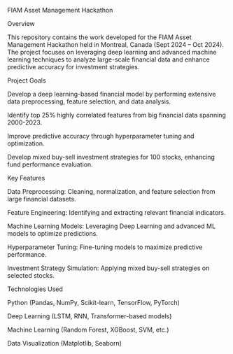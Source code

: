 FIAM Asset Management Hackathon

Overview

This repository contains the work developed for the FIAM Asset Management Hackathon held in Montreal, Canada (Sept 2024 – Oct 2024). The project focuses on leveraging deep learning and advanced machine learning techniques to analyze large-scale financial data and enhance predictive accuracy for investment strategies.

Project Goals

Develop a deep learning-based financial model by performing extensive data preprocessing, feature selection, and data analysis.

Identify top 25% highly correlated features from big financial data spanning 2000-2023.

Improve predictive accuracy through hyperparameter tuning and optimization.

Develop mixed buy-sell investment strategies for 100 stocks, enhancing fund performance evaluation.

Key Features

Data Preprocessing: Cleaning, normalization, and feature selection from large financial datasets.

Feature Engineering: Identifying and extracting relevant financial indicators.

Machine Learning Models: Leveraging Deep Learning and advanced ML models to optimize predictions.

Hyperparameter Tuning: Fine-tuning models to maximize predictive performance.

Investment Strategy Simulation: Applying mixed buy-sell strategies on selected stocks.

Technologies Used

Python (Pandas, NumPy, Scikit-learn, TensorFlow, PyTorch)

Deep Learning (LSTM, RNN, Transformer-based models)

Machine Learning (Random Forest, XGBoost, SVM, etc.)

Data Visualization (Matplotlib, Seaborn)
